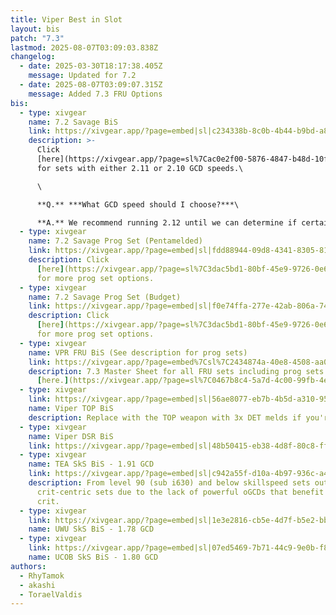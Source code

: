 ```yaml
---
title: Viper Best in Slot
layout: bis
patch: "7.3"
lastmod: 2025-08-07T03:09:03.838Z
changelog:
  - date: 2025-03-30T18:17:38.405Z
    message: Updated for 7.2
  - date: 2025-08-07T03:09:07.315Z
    message: Added 7.3 FRU Options
bis:
  - type: xivgear
    name: 7.2 Savage BiS
    link: https://xivgear.app/?page=embed|sl|c234338b-8c0b-4b44-b9bd-a836766a0dda
    description: >-
      Click
      [here](https://xivgear.app/?page=sl%7Cac0e2f00-5876-4847-b48d-10fea240f073)
      for sets with either 2.11 or 2.10 GCD speeds.\

      \

      **Q.** ***What GCD speed should I choose?***\

      **A.** We recommend running 2.12 until we can determine if certain GCD speeds are better for different encounters. We cannot know this until the savage fights release and we have timelines for each fight.
  - type: xivgear
    name: 7.2 Savage Prog Set (Pentamelded)
    link: https://xivgear.app/?page=embed|sl|fdd88944-09d8-4341-8305-81d17317069c
    description: Click
      [here](https://xivgear.app/?page=sl%7C3dac5bd1-80bf-45e9-9726-0e65722a5677)
      for more prog set options.
  - type: xivgear
    name: 7.2 Savage Prog Set (Budget)
    link: https://xivgear.app/?page=embed|sl|f0e74ffa-277e-42ab-806a-7455ae4f3416
    description: Click
      [here](https://xivgear.app/?page=sl%7C3dac5bd1-80bf-45e9-9726-0e65722a5677)
      for more prog set options.
  - type: xivgear
    name: VPR FRU BiS (See description for prog sets)
    link: https://xivgear.app/?page=embed%7Csl%7C2434874a-40e8-4508-aa02-df5d609dac28
    description: 7.3 Master Sheet for all FRU sets including prog sets can be found
      [here.](https://xivgear.app/?page=sl%7C0467b8c4-5a7d-4c00-99fb-4e17907ea964)
  - type: xivgear
    link: https://xivgear.app/?page=embed|sl|56ae8077-eb7b-4b5d-a310-95cbd584f2a0
    name: Viper TOP BiS
    description: Replace with the TOP weapon with 3x DET melds if you're using it.
  - type: xivgear
    name: Viper DSR BiS
    link: https://xivgear.app/?page=embed|sl|48b50415-eb38-4d8f-80c8-ff7a5f15f987
  - type: xivgear
    name: TEA SkS BiS - 1.91 GCD
    link: https://xivgear.app/?page=embed|sl|c942a55f-d10a-4b97-936c-a440693bb073
    description: From level 90 (sub i630) and below skillspeed sets outperform
      crit-centric sets due to the lack of powerful oGCDs that benefit from
      crit.
  - type: xivgear
    link: https://xivgear.app/?page=embed|sl|1e3e2816-cb5e-4d7f-b5e2-bb1d24f29921
    name: UWU SkS BiS - 1.78 GCD
  - type: xivgear
    link: https://xivgear.app/?page=embed|sl|07ed5469-7b71-44c9-9e0b-f8b3f98d061c
    name: UCOB SkS BiS - 1.80 GCD
authors:
  - RhyTamok
  - akashi
  - ToraelValdis
---
```

